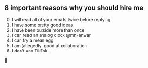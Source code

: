 ## 8 important reasons why you should hire me

0. I will read all of your emails twice before replying
1. I have some pretty good ideas
3. I have been outside more than once
4. I can read an analog clock @mh-anwar
5. I can fry a mean egg
6. I am (allegedly) good at collaboration
7. I don't use TikTok

🎤
<!--[![My GitHub stats](https://github-readme-stats.vercel.app/api?username=r-chong&count_private=true&theme=tokyonight&hide_border=true)](#)
[![GitHub Streak](https://github-readme-streak-stats.herokuapp.com?user=r-chong&hide_border=true&background=1A1B27&currStreakNum=DDDDDD&sideNums=FFFFFFCF&dates=FFFFFF61&sideLabels=FFFFFFAE)](#)>
